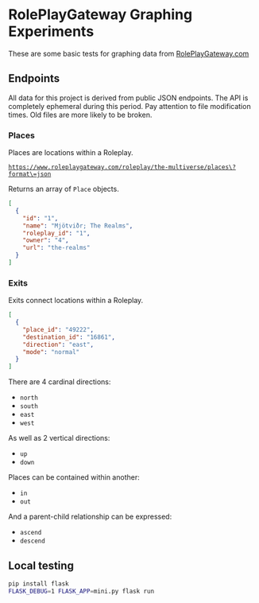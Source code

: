 # RolePlayGateway Graphing Experiments

These are some basic tests for graphing data from [RolePlayGateway.com](https://www.roleplaygateway.com)

## Endpoints

All data for this project is derived from public JSON endpoints. The API is completely ephemeral during this period. Pay
attention to file modification times. Old files are more likely to be broken.

### Places

Places are locations within a Roleplay.

[`https://www.roleplaygateway.com/roleplay/the-multiverse/places\?format\=json`](https://www.roleplaygateway.com/roleplay/the-multiverse/places\?format\=json)

Returns an array of `Place` objects.

```json
[
  {
    "id": "1",
    "name": "Mjötviðr; The Realms",
    "roleplay_id": "1",
    "owner": "4",
    "url": "the-realms"
  }
]
```

### Exits

Exits connect locations within a Roleplay.

```json
[
  {
    "place_id": "49222",
    "destination_id": "16861",
    "direction": "east",
    "mode": "normal"
  }
]
```

There are 4 cardinal directions:
- `north`
- `south`
- `east`
- `west`

As well as 2 vertical directions:
- `up`
- `down`

Places can be contained within another:
- `in`
- `out`

And a parent-child relationship can be expressed:
- `ascend`
- `descend`



## Local testing

```bash
pip install flask
FLASK_DEBUG=1 FLASK_APP=mini.py flask run
```
